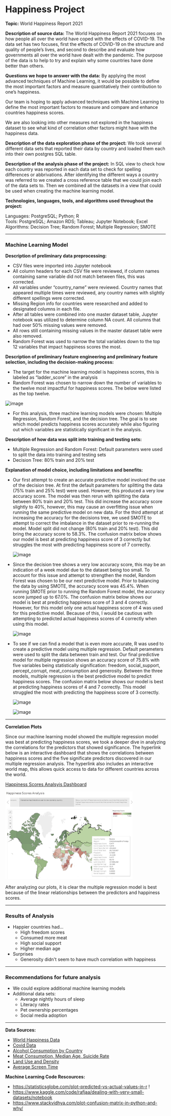 # Happiness Project

**Topic:** World Happiness Report 2021

**Description of source data:**
The World Happiness Report 2021 focuses on how people all over the world have coped with the effects of COVID-19.  The data set has two focuses, first the effects of COVID-19 on the structure and quality of people’s lives, and second to describe and evaluate how governments all over the world have dealt with the pandemic. The purpose of the data is to help to try and explain why some countries have done better than others.


**Questions we hope to answer with the data:**
By applying the most advanced techniques of Machine Learning, it would be possible to define the most important factors and measure quantitatively their contribution to one’s happiness.

Our team is hoping to apply advanced techniques with Machine Learning to define the most important factors to measure and compare and enhance countries happiness scores.

We are also looking into other measures not explored in the happiness dataset to see what kind of correlation other factors might have with the happiness data.

**Description of the data exploration phase of the project:**
We took several different data sets that reported their data by country and loaded them each into their own postgres SQL table. 

**Description of the analysis phase of the project:**
In SQL view to check how each country was reported in each data set to check for spelling differences or abbrivations. After identifying the different ways a country was referred to we created a cross reference table that we could join each of the data sets to. Then we combined all the datasets in a view that could be used when creating the machine learning model.

**Technologies, languages, tools, and algorithms used throughout the project:**

Languages: PostgreSQL; Python; R  
Tools: PostgreSQL; Amazon RDS; Tableau; Jupyter Notebook; Excel  
Algorithms: Decision Tree; Random Forest; Multiple Regression; SMOTE  


---------------------------------------------------------------------------

### Machine Learning Model


**Description of preliminary data preprocessing:**
 * CSV files were imported into Jupyter notebook
 * All column headers for each CSV file were reviewed, if column names containing same variable did not match between files, this was corrected.
 * All variables under “country_name” were reviewed. Country names that appeared multiple times were reviewed, any country names with slightly different spellings  	were corrected. 
 * Missing Region info for countries were researched and added to designated columns in each file. 
 * After all tables were combined into one master dataset table, Jupyter notebook was utilized to determine column NA count. All columns that had over 50% missing      values were removed.
 * All rows still containing missing values in the master dataset table were also removed.
 * Random Forest was used to narrow the total variables down to the top 12 variables that impact happiness scores the most. 

**Description of preliminary feature engineering and preliminary feature selection, including the decision-making process:**
 * The target for the machine learning model is happiness scores, this is labeled as “ladder_score” in the analysis
 * Random Forest was chosen to narrow down the number of variables to the twelve most impactful for happiness scores. The below were listed as the top twelve.
  

![image](https://user-images.githubusercontent.com/96347024/171903399-9c1822d3-9c99-4818-ae7c-0034006cd367.png)


 * For this analysis, three machine learning models were chosen: Multiple Regression, Random Forest, and the decision tree. The goal is to see which model predicts happiness scores accurately while also figuring out which variables are statistically significant in the analysis. 


**Description of how data was split into training and testing sets:**
 * Multiple Regression and Random Forest: Default parameters were used to split the data into training and testing sets
 * Decision Tree: 80% train and 20% test
 
**Explanation of model choice, including limitations and benefits:**

* Our first attempt to create an accurate predictive model involved the use of the decision tree. At first the default parameters for splitting the data (75% train and 25% test) were used. However, this produced a very low accuracy score. The model was then rerun with splitting the data between 80% train and 20% test. This did increase the accuracy score slightly to 40%, however, this may cause an overfitting issue when running the same predictive model on new data.  For the third attempt at increasing the accuracy for the decisions tree, we used SMOTE to attempt to correct the imbalance in the dataset prior to re-running the model. Model split did not change (80% train and 20% test). This did bring the accuracy score to 58.3%. The confusion matrix below shows our model is  best at predicting happiness score of 3  correctly but struggles the most with predicting happiness score of 7 correctly.

	![image](https://user-images.githubusercontent.com/26393180/171965722-780aecab-1747-4113-9bf5-716a16b7f994.png)


* Since the decision tree shows a very low accuracy score, this may be an indication of a week model due to the dataset being too small. To account for this issue and attempt to strengthen the model, Random Forest was chosen to be our next predictive model. Prior to balancing the data by using SMOTE, the accuracy score was 45.4%. When running SMOTE prior to running the Random Forest model, the accuracy score jumped up to 67.0%. The confusion matrix below shows our model is best at predicting happiness score of 3 and 4 correctly. However, for this model only one actual happiness score of 4 was used for this predictive model. Because of this, I would be cautious with attempting to predicted actual happiness scores of 4 correctly when using this model. 

	![image](https://user-images.githubusercontent.com/26393180/171966433-34ddc790-49bd-4e46-90a3-6ab3d2dbed97.png)

* To see if we can find a model that is even more accurate, R was used to create a predictive model using multiple regression. Default perameters were used to split the data between train and test. Our final predictive model for multiple regression shows an accuracy score of 75.8% with five variables being statistically signification: freedom, social_support, percept_corrupt, meat_consumption and generosity. Between the three models, multiple regression is the best predictive model to predict happiness scores. The confusion matrix below shows our model is best at predicting happiness scores of 4 and 7 correctly. This model struggled the most with predicting the happiness score of 3 correctly. 

	![image](https://user-images.githubusercontent.com/26393180/172069204-1831ae81-a433-487b-8b2e-42d0f3b63f26.png)
	
	![image](https://user-images.githubusercontent.com/26393180/172069255-93341c0c-5bf5-46d3-b447-3e53885f602d.png)

---------------------------------------------------------------------------
**Correlation Plots**

Since our machine learning model showed the multiple regression model was best at predicting happiness scores, we took a deeper dive in analyzing the correlations for the predictors that showed significance. The hyperlink below is an interactive dashboard that shows the correlations between happiness scores and the five significate predictors discovered in our multiple regression analysis. The hyperlink also includes an interactive world map, this allows quick access to data for different countries across the world. 

[Happiness Scores Analsyis Dashboard](https://public.tableau.com/authoring/HappinessScoresAnalysis/Freedomvs_HappinessScorePlot#1) 

<img width="400" alt="Happiness Scores Analysis" src="https://raw.githubusercontent.com/gonzalezbrittany/Happiness_Project/main/Data/Screenshot%202022-06-30%20201248.png">

After analyzing our plots, it is clear the multiple regression model is best because of the linear relationships between the predictors and happiness scores. 

---------------------------------------------------------------------------
### Results of Analysis

- Happier countries had...
	- High freedom scores
	- Consumed more meat
	- High social support
	- Higher median age
- Surprises
	- Generosity didn't seem to have much correlation with happiness

---------------------------------------------------------------------------
### Recommendations for future analysis

- We could explore additional machine learning models
- Additional data sets:
	- Average nightly hours of sleep
	- Literacy rates
	- Pet ownership percentages
	- Social media adoption

---------------------------------------------------------------------------

**Data Sources:**
 - [World Happiness Data](https://www.kaggle.com/datasets/ajaypalsinghlo/world-happiness-report-2021)
 - [Covid Data](https://ourworldindata.org/covid-cases)
 - [Alcohol Consumption by Country](https://worldpopulationreview.com/country-rankings/alcohol-consumption-by-country)
 - [Meat Consumption, Median Age, Suicide Rate](https://www.kaggle.com/datasets/daniboy370/world-data-by-country-2020)
 - [Land Use and Density](https://data.world/jst5th/country-population-land-area-density)
 - [Average Screen Time](https://www.comparitech.com/tv-streaming/screen-time-statistics/)
 
**Machine Learning Code Rescources:**
 - https://statisticsglobe.com/plot-predicted-vs-actual-values-in-r !
 - https://www.kaggle.com/code/rafjaa/dealing-with-very-small-datasets/notebook
 - https://www.stackvidhya.com/plot-confusion-matrix-in-python-and-why/ 

